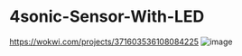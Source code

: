 # 4sonic-Sensor-With-LED
https://wokwi.com/projects/371603536108084225
![image](https://github.com/khanmuhammadhridoy/4sonic-Sensor-With-LED/assets/68956850/97514ee7-221a-490d-a559-f47e7426d0a5)

